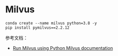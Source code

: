 # Milvus

```shell
conda create --name milvus python=3.8 -y
pip install pymilvus==2.2.12
```

参考文档：

- [Run Milvus using Python Milvus documentation](https://milvus.io/docs/example_code.md)
